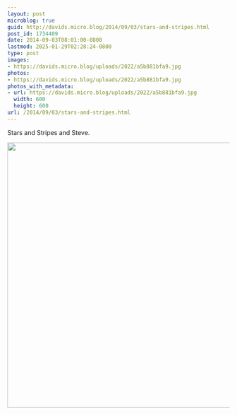 ```yaml
---
layout: post
microblog: true
guid: http://davids.micro.blog/2014/09/03/stars-and-stripes.html
post_id: 1734409
date: 2014-09-03T08:01:00-0800
lastmod: 2025-01-29T02:28:24-0800
type: post
images:
- https://davids.micro.blog/uploads/2022/a5b881bfa9.jpg
photos:
- https://davids.micro.blog/uploads/2022/a5b881bfa9.jpg
photos_with_metadata:
- url: https://davids.micro.blog/uploads/2022/a5b881bfa9.jpg
  width: 600
  height: 600
url: /2014/09/03/stars-and-stripes.html
---
```

Stars and Stripes and Steve.

<img src="/uploads/2022/a5b881bfa9.jpg" width="600" height="600" alt="">

